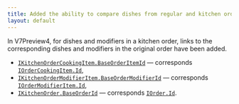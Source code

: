 ```yaml
---
title: Added the ability to compare dishes from regular and kitchen orders
layout: default
---
```


In V7Preview4, for dishes and modifiers in a kitchen order, links to the corresponding dishes and modifiers in the original order have been added.

* [`IKitchenOrderCookingItem.BaseOrderItemId`](https://syrve.github.io/front.api.sdk/v7/html/P_Resto_Front_Api_Data_Kitchen_IKitchenOrderCookingItem_BaseOrderItemId.htm) — corresponds [`IOrderCookingItem.Id`](https://syrve.github.io/front.api.sdk/v7/html/T_Resto_Front_Api_Data_Orders_IOrderCookingItem.htm),
* [`IKitchenOrderModifierItem.BaseOrderModifierId`](https://syrve.github.io/front.api.sdk/v7/html/P_Resto_Front_Api_Data_Kitchen_IKitchenOrderModifierItem_BaseOrderModifierId.htm) — corresponds [`IOrderModifierItem.Id`](https://syrve.github.io/front.api.sdk/v7/html/T_Resto_Front_Api_Data_Orders_IOrderModifierItem.htm),
* [`IKitchenOrder.BaseOrderId`](https://syrve.github.io/front.api.sdk/v7/html/P_Resto_Front_Api_Data_Kitchen_IKitchenOrder_BaseOrderId.htm) — corresponds [`IOrder.Id`](https://syrve.github.io/front.api.sdk/v7/html/T_Resto_Front_Api_Data_Orders_IOrder.htm). 